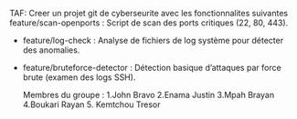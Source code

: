 TAF: Creer un projet git de cyberseurite avec les fonctionnalites suivantes
feature/scan-openports : Script de scan des ports critiques (22, 80, 443).
- feature/log-check : Analyse de fichiers de log système pour détecter des anomalies.
- feature/bruteforce-detector : Détection basique d’attaques par force brute (examen des logs SSH).

  Membres du groupe :
   1.John Bravo
   2.Enama Justin
   3.Mpah Brayan
   4.Boukari Rayan
   5. Kemtchou Tresor
  
